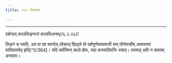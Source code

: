 ```yaml
---
title: १२० टिप्पन्यः

---
```


[^5/361]: E2: paurṇamāsyā

[^5/362]: E2: amāvāsyayā

[^5/363]: E2: 5,238; E6: 2,138

____________________________________________


दर्शनात् काललिङ्गानां कालविधानम्//६.२.२६//

लिङ्गं च भवति, अप वा एष स्वर्गाल् लोकाच् छिद्यते यो दर्शपूर्णमासयाजी सन् पौर्णमासीम् अमावस्यां वातिपातयेद् इति[^5/364]। यदि सर्वस्मिन् काले होमः, तदा कस्यातिपत्तिः स्यात्। तस्माद् अपि न सततम् अभ्यासः।

